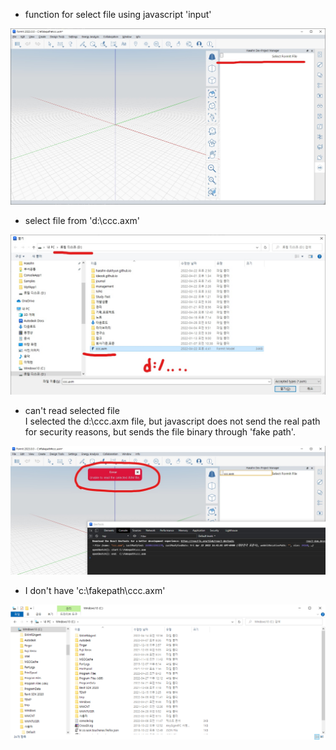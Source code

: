 
* function for select file using javascript 'input'

![](images/2022-04-28-09-52-57.jpg)

* select file from 'd:\ccc.axm'

![](images/2022-04-28-09-53-26.jpg)

* can't read selected file  
I selected the d:\ccc.axm file, but javascript does not send the real path for security reasons, but sends the file binary through 'fake path'.

![](images/2022-04-28-09-54-06.jpg)

* I don't have 'c:\fakepath\ccc.axm'

![](images/2022-04-28-09-54-29.png)